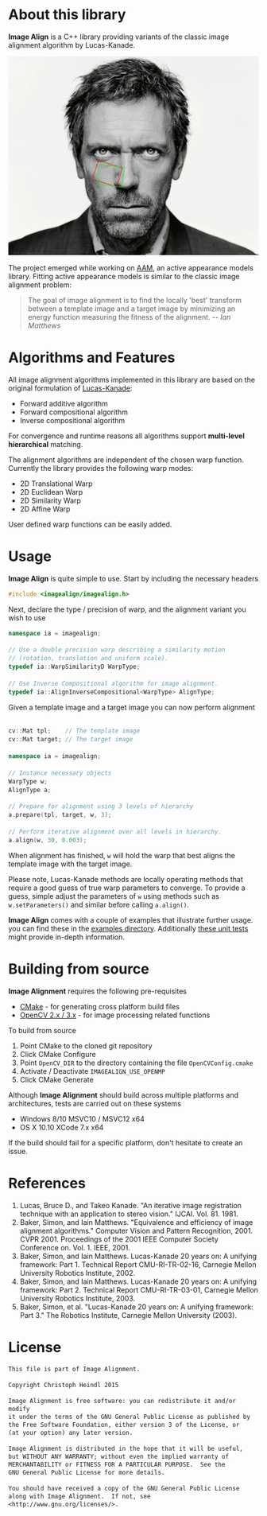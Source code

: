 # About this library

**Image Align** is a C++ library providing variants of the classic image alignment algorithm by Lucas-Kanade.

![Image Align under Euclidean Motion](etc/euclidean.gif)

The project emerged while working on [AAM](https://www.github.com/cheind/aam), an active appearance models library. Fitting active appearance models is
similar to the classic image alignment problem:

> The goal of image alignment is to find the locally 'best' transform between a template image and a target image by minimizing an energy function measuring the fitness of the alignment. -- <cite>Ian Matthews</cite>

# Algorithms and Features

All image alignment algorithms implemented in this library are based on the original formulation of [Lucas-Kanade](#Lucas81):

 - Forward additive algorithm
 - Forward compositional algorithm
 - Inverse compositional algorithm

For convergence and runtime reasons all algorithms support **multi-level hierarchical** matching.

The alignment algorithms are independent of the chosen warp function. Currently the library provides the following warp modes:

 - 2D Translational Warp
 - 2D Euclidean Warp
 - 2D Similarity Warp
 - 2D Affine Warp

User defined warp functions can be easily added.

# Usage

**Image Align** is quite simple to use. Start by including the necessary headers

```C++
#include <imagealign/imagealign.h>
```

Next, declare the type / precision of warp, and the alignment variant you wish to use

```C++
namespace ia = imagealign;

// Use a double precision warp describing a similarity motion
// (rotation, translation and uniform scale).
typedef ia::WarpSimilarityD WarpType;

// Use Inverse Compositional algorithm for image alignment.
typedef ia::AlignInverseCompositional<WarpType> AlignType;
```

Given a template image and a target image you can now perform alignment

```C++

cv::Mat tpl;    // The template image
cv::Mat target; // The target image

namespace ia = imagealign;

// Instance necessary objects
WarpType w;
AlignType a;

// Prepare for alignment using 3 levels of hierarchy
a.prepare(tpl, target, w, 3);

// Perform iterative alignment over all levels in hierarchy.
a.align(w, 30, 0.003);
```

When alignment has finished, ``w`` will hold the warp that best aligns the template image with the target image.

Please note, Lucas-Kanade methods are locally operating methods that require a good guess of true warp parameters to converge. To provide a guess, simple adjust the parameters of ``w`` using methods such as ``w.setParameters()`` and similar before calling ``a.align()``.

**Image Align** comes with a couple of examples that illustrate further usage. you can find these in the [examples directory](examples/). Additionally [these unit tests](tests/) might provide in-depth information.

# Building from source
**Image Alignment** requires the following pre-requisites

 - [CMake](www.cmake.org) - for generating cross platform build files
 - [OpenCV 2.x / 3.x](www.opencv.org) - for image processing related functions

To build from source

 1. Point CMake to the cloned git repository
 1. Click CMake Configure
 1. Point `OpenCV_DIR` to the directory containing the file `OpenCVConfig.cmake`
 1. Activate / Deactivate `IMAGEALIGN_USE_OPENMP`
 1. Click CMake Generate

Although **Image Alignment** should build across multiple platforms and architectures, tests are carried out on these systems
 - Windows 8/10 MSVC10 / MSVC12 x64
 - OS X 10.10 XCode 7.x x64

If the build should fail for a specific platform, don't hesitate to create an issue.

# References

 1. <a name="Lucas81"></a>Lucas, Bruce D., and Takeo Kanade. "An iterative image registration technique with an application to stereo vision." IJCAI. Vol. 81. 1981.
 2. <a name="Baker01"></a>Baker, Simon, and Iain Matthews. "Equivalence and efficiency of image alignment algorithms." Computer Vision and Pattern Recognition, 2001. CVPR 2001. Proceedings of the 2001 IEEE Computer Society Conference on. Vol. 1. IEEE, 2001.
 3. <a name="Baker02"></a>Baker, Simon, and Iain Matthews. Lucas-Kanade 20 years on: A unifying framework: Part 1. Technical Report CMU-RI-TR-02-16, Carnegie Mellon University Robotics Institute, 2002.
 4. <a name="Baker03"></a>Baker, Simon, and Iain Matthews. Lucas-Kanade 20 years on: A unifying framework: Part 2. Technical Report CMU-RI-TR-03-01, Carnegie Mellon University Robotics Institute, 2003.
 4. <a name="Baker04"></a>Baker, Simon, et al. "Lucas-Kanade 20 years on: A unifying framework: Part 3." The Robotics Institute, Carnegie Mellon University (2003).

# License
```
This file is part of Image Alignment.

Copyright Christoph Heindl 2015

Image Alignment is free software: you can redistribute it and/or modify
it under the terms of the GNU General Public License as published by
the Free Software Foundation, either version 3 of the License, or
(at your option) any later version.

Image Alignment is distributed in the hope that it will be useful,
but WITHOUT ANY WARRANTY; without even the implied warranty of
MERCHANTABILITY or FITNESS FOR A PARTICULAR PURPOSE.  See the
GNU General Public License for more details.

You should have received a copy of the GNU General Public License
along with Image Alignment.  If not, see <http://www.gnu.org/licenses/>.
```
